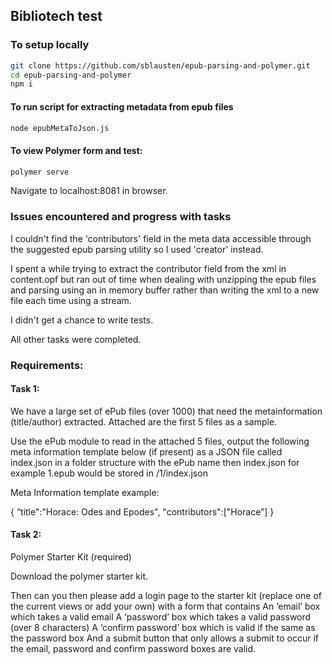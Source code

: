 ## Bibliotech test

### To setup locally
```bash
git clone https://github.com/sblausten/epub-parsing-and-polymer.git
cd epub-parsing-and-polymer
npm i
```

#### To run script for extracting metadata from epub files
```bash
node epubMetaToJson.js
```

#### To view Polymer form and test:
```bash
polymer serve
```
Navigate to localhost:8081 in browser.

### Issues encountered and progress with tasks

I couldn't find the 'contributors' field in the meta data accessible through the
suggested epub parsing utility so I used 'creator' instead.

I spent a while trying to extract the contributor field from the xml in
content.opf but ran out of time when dealing with unzipping the epub files and
parsing using an in memory buffer rather than writing the xml to a new file each
time using a stream.

I didn't get a chance to write tests.

All other tasks were completed.

### Requirements:
#### Task 1:
We have a large set of ePub files (over 1000) that need the
metainformation (title/author) extracted. Attached are the first 5 files as a
sample.

Use the ePub module to read in the attached 5 files, output the following meta
information template below (if present) as a JSON file called index.json in a
folder structure with the ePub name then index.json for example 1.epub would be
stored in /1/index.json

Meta Information template example:

{
  “title":"Horace: Odes and Epodes",
  "contributors":["Horace”]
}

#### Task 2:
Polymer Starter Kit (required)

Download the polymer starter kit.

Then can you then please add a login page to the starter kit (replace one of the
current views or add your own) with a form that contains An ‘email’ box which
takes a valid email A ‘password’ box which takes a valid password (over 8
characters) A ‘confirm password’ box which is valid if the same as the password
box And a submit button that only allows a submit to occur if the email,
password and confirm password boxes are valid.
